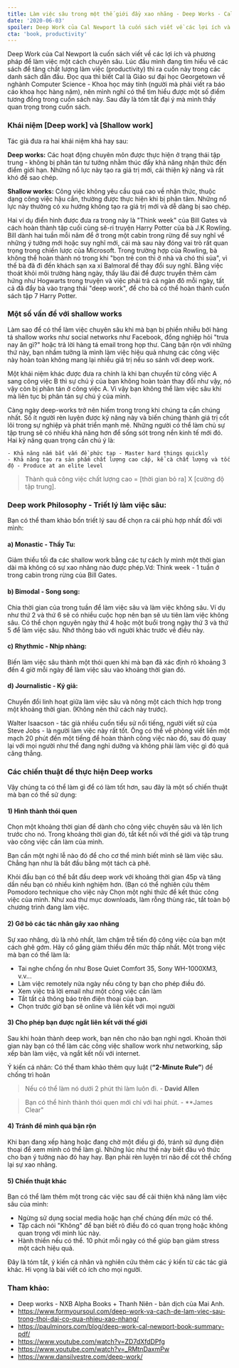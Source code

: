 ```yaml
---
title: Làm việc sâu trong một thế giới đầy xao nhãng - Deep Works - Cal Newport
date: '2020-06-03'
spoiler: Deep Work của Cal Newport là cuốn sách viết về các lợi ích và phương pháp để làm việc một cách chuyên sâu.
cta: 'book, productivity'
---
```


Deep Work của Cal Newport là cuốn sách viết về các lợi ích và phương pháp để làm việc một cách chuyên sâu. Lúc đầu mình đang tìm hiểu về các sách để tăng chất lượng làm việc (productivity) thì ra cuốn này trong các danh sách dẫn đầu. Đọc qua thì biết Cal là Giáo sư đại học Georgetown về nghành Computer Science - Khoa học máy tính (người mà phải viết ra báo cáo khoa học hàng năm), nên mình nghĩ có thể tìm hiểu được một số điểm tương đồng trong cuốn sách này. Sau đây là tóm tắt đại ý mà mình thấy quan trọng trong cuốn sách.

### Khái niệm [Deep work] và [Shallow work]

Tác giả đưa ra hai khái niệm khá hay sau:

**Deep works:** Các hoạt động chuyên môn được thực hiện ở trạng thái tập trung - không bị phân tán tư tưởng nhằm thúc đẩy khả năng nhận thức đến điểm giới hạn. Những nổ lực này tạo ra giá trị mới, cải thiện kỹ năng và rất khó để sao chép.


**Shallow works:** Công việc không yêu cầu quá cao về nhận thức, thuộc dạng công việc hậu cần, thường được thực hiện khi bị phân tâm. Những nổ lực này thường có xu hướng không tạo ra giá trị mới và dễ dàng bị sao chép.

Hai ví dụ điển hình được đưa ra trong này là "Think week" của Bill Gates và cách hoàn thành tập cuối cùng sê-ri truyện Harry Potter của bà  J.K Rowling. Bill dành hai tuần mỗi năm để ở trong một cabin trong rừng để suy nghĩ về những ý tưởng mới hoặc suy nghĩ mới, cái mà sau này đóng vai trò rất quan trọng trong chiến lược của Microsoft. Trong trường hợp của Rowling, bà không thể hoàn thành nó trong khi "bọn trẻ con thì ở nhà và chó thì sủa", vì thế bà đã đi đến khách sạn xa xỉ Balmoral để thay đổi suy nghĩ. Bằng việc thoát khỏi môi trường hàng ngày, thấy lâu đài để được truyền thêm cảm hứng như Hogwarts trong truyện và việc phải trả cả ngàn đô mỗi ngày, tất cả đã đẩy bà vào trạng thái "deep work", để cho bà có thể hoàn thành cuốn sách tập 7 Harry Potter.

### Một số vấn đề với shallow works

Làm sao để có thể làm việc chuyên sâu khi mà bạn bị phiền nhiễu bởi hàng tá shallow works như social networks như Facebook, đồng nghiệp hỏi "trưa nay ăn gì?" hoặc trả lời hàng tá email trong họp thư. Càng bận rộn với những thứ này, bạn nhầm tưởng là mình làm việc hiệu quả nhưng các công việc này hoàn toàn không mang lại nhiều giá trị  nếu so sánh với deep work.


Một khái niệm khác được đưa ra chính là khi bạn chuyển từ công việc A sang công việc B thì sự chú ý của bạn không hoàn toàn thay đổi như vậy, nó vậy còn bị phân tán ở công việc A. Vì vậy bạn không thể làm việc sâu khi mà liên tục bị phân tán sự chú ý của mình.


Càng ngày deep-works trở nên hiếm trong trong khi chúng ta cần chúng nhất. Số ít người rèn luyện được kỹ năng này và biến chúng thành giá trị cốt lõi trong sự nghiệp và phát triển mạnh mẽ. Những người có thể làm chủ sự tập trung sẽ có nhiều khả năng hơn để sống sót trong nền kinh tế mới đó. Hai kỹ năng quan trọng cần chú ý là:

	- Khả năng nắm bắt vấn đề phức tạp - Master hard things quickly
	- Khả năng tạo ra sản phẩm chất lượng cao cấp, kể cà chất lượng và tốc độ - Produce at an elite level

> Thành quả công việc chất lượng cao = [thời gian bỏ ra] X [cường độ tập trung].

### Deep work Philosophy - Triết lý làm việc sâu:

Bạn có thể tham khảo bốn triết lý sau để chọn ra cái phù hợp nhất đối với mình:


#### a) Monastic - Thầy Tu:
 Giảm thiểu tối đa các shallow work bằng các tự cách ly mình một thời gian dài mà không có sự xao nhãng nào được phép.Vd: Think week - 1 tuần ở trong cabin trong rừng của Bill Gates.


#### b) Bimodal - Song song:
 Chia thời gian của trong tuần để làm việc sâu và làm việc không sâu. Ví dụ như thứ 2 và thứ 6 sẽ có nhiều cuộc họp nên bạn sẽ ưu tiên làm việc không sâu. Có thể chọn nguyên ngày thứ 4 hoặc một buổi trong ngày thứ 3 và thứ 5 để làm việc sâu. Nhớ thông báo với người khác trước về điều này.


#### c) Rhythmic - Nhịp nhàng:
 Biến làm việc sâu thành một thói quen khi mà bạn đã xác định rõ khoảng 3 đến 4 giờ mỗi ngày để làm việc sâu vào khoảng thời gian đó.


#### d) Journalistic - Ký giả:
Chuyển đổi linh hoạt giữa làm việc sâu và nông một cách thích hợp trong một khoảng thời gian. (Không nên thử cách này trước).

Walter Isaacson - tác giả nhiều cuốn tiểu sử nổi tiếng, người viết sử của Steve Jobs -  là người làm việc này rất tốt. Ông có thể về phòng viết liền một mạch 20 phút đến một tiếng để hoàn thành công việc nào đó, sau đó quay lại với mọi người như thể đang nghỉ dưỡng và không phải làm việc gì đó quá căng thẳng.

### Các chiến thuật để thực hiện Deep works

Vậy chúng ta có thể làm gì để có làm tốt hơn, sau đây là một số chiến thuật mà bạn có thể sử dụng:

#### 1) Hình thành thói quen

Chọn một khoảng thời gian để dành cho công việc chuyên sâu và lên lịch trước cho nó.
Trong khoảng thời gian đó, tắt kết nối với thế giới và tập trung vào công việc cần làm của mình.

Bạn cần một nghi lễ nào đó để cho cơ thể mình biết mình sẽ làm việc sâu. Chẳng hạn như là bắt đầu bằng một tách cà phê.

Khỏi đầu bạn có thể bắt đầu deep work với khoảng thời gian 45p và tăng dần nếu bạn có nhiều kinh nghiệm hơn. (Bạn có thể nghiên cứu thêm Pomodoro technique cho việc này
Chọn một nghi thức để kết thúc công việc của mình. Như xoá thư mục downloads, làm rỗng thùng rác, tắt toàn bộ chương trình đang làm việc.


#### 2) Gỡ bỏ các tác nhân gây xao nhãng
Sự xao nhãng, dù là nhỏ nhất, làm chậm trễ tiến độ công việc của bạn một cách ghê gớm. Hãy cố gắng giảm thiểu đến mức thấp nhất. Một trong việc mà bạn có thể làm là:

- Tai nghe chống ồn  như Bose Quiet Comfort 35, Sony WH-1000XM3, v.v...
- Làm việc remotely nửa ngày nếu công ty bạn cho phép điều đó.
- Xem việc trả lời email như một công việc cần làm
- Tắt tất cả thông báo trên điện thoại của bạn.
- Chọn trước giờ bạn sẽ online và liên kết với mọi người

#### 3)  Cho phép bạn được ngắt liên kết với thế giới

Sau khi hoàn thành deep work, bạn nên cho não bạn nghỉ ngơi.
Khoản thời gian này bạn có thể làm các công việc shallow work như networking, sắp xếp bàn làm việc, và ngắt kết nối với internet.

Ý kiến cá nhân: Có thể tham khảo thêm quy luật (**“2-Minute Rule”**) để chống trì hoãn

>  Nếu có thể làm nó dưới 2 phút thì làm luôn đi. - **David Allen**

> Bạn có thể hình thành thói quen mới chỉ với hai phút. - **James Clear"

#### 4) Tránh để mình quá bận rộn

 Khi bạn đang xếp hàng hoặc đang chờ một điều gì đó, tránh sử dụng điện thoại để xem mình có thể làm gì. Những lúc như thế này biết đâu vô thức cho bạn ý tưởng nào đó hay hay. Bạn phải rèn luyện trí não để cót thể chống lại sự xao nhãng.


#### 5) Chiến thuật khác

Bạn có thể làm thêm một trong các việc sau để cải thiện khả năng làm việc sâu của mình:

- Ngừng sử dụng social media hoặc hạn chế chúng đến mức có thể.
- Tập cách nói "Không" để bạn biết rõ điều đó có quan trọng hoặc không quan trọng với mình lúc này.
- Hành thiền nếu có thể. 10 phút mỗi ngày có thể giúp bạn giảm stress một cách hiệu quả.

Đây là tóm tắt, ý kiến cá nhân và nghiên cứu thêm các ý kiến từ các tác giả khác. Hi vọng là bài viết có ích cho mọi người.

### Tham khảo:
- Deep works - NXB Alpha Books + Thanh Niên  - bản dịch của Mai Anh.
- https://www.formyoursoul.com/deep-work-va-cach-de-lam-viec-sau-trong-thoi-dai-co-qua-nhieu-xao-nhang/
- https://paulminors.com/blog/deep-work-cal-newport-book-summary-pdf/
- https://www.youtube.com/watch?v=ZD7dXfdDPfg
- https://www.youtube.com/watch?v=_RMtnDaxmPw
- https://www.dansilvestre.com/deep-work/
